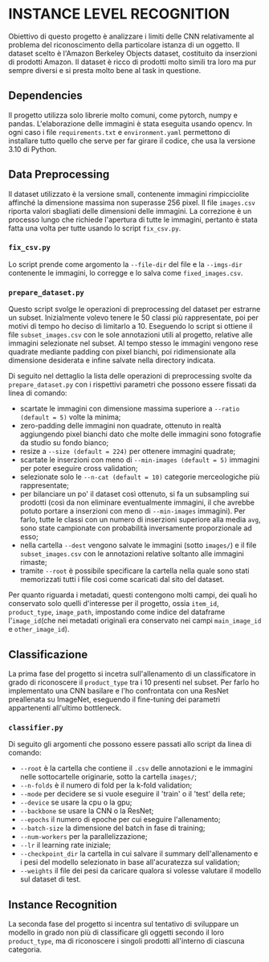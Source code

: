 # INSTANCE LEVEL RECOGNITION
Obiettivo di questo progetto è analizzare i limiti delle CNN
relativamente al problema del riconoscimento della particolare
istanza di un oggetto. Il dataset scelto è l'Amazon Berkeley
Objects dataset, costituito da inserzioni di prodotti Amazon.
Il dataset è ricco di prodotti molto simili tra loro ma pur
sempre diversi e si presta molto bene al task in questione.

## Dependencies
Il progetto utilizza solo librerie molto comuni, come pytorch, numpy e
pandas. L'elaborazione delle immagini è stata eseguita usando opencv. In
ogni caso i file `requirements.txt` e `environment.yaml` permettono di
installare tutto quello che serve per far girare il codice, che usa la
versione 3.10 di Python.

## Data Preprocessing
Il dataset utilizzato è la versione small, contenente immagini
rimpicciolite affinché la dimensione massima non superasse 256
pixel. Il file `images.csv` riporta valori sbagliati delle dimensioni delle
immagini. La correzione è un processo lungo che richiede l'apertura di
tutte le immagini, pertanto è stata fatta una volta per tutte usando
lo script `fix_csv.py`.

### `fix_csv.py`
Lo script prende come argomento la `--file-dir`
del file e la `--imgs-dir` contenente le immagini, lo corregge e lo
salva come `fixed_images.csv`.

### `prepare_dataset.py`
Questo script svolge le operazioni di preprocessing del dataset per estrarne
un subset. Inizialmente volevo tenere le 50 classi più rappresentate, poi
per motivi di tempo ho deciso di limitarlo a 10. Eseguendo lo script si 
ottiene il file `subset_images.csv` con le sole annotazioni utili al
progetto, relative alle immagini selezionate nel subset. Al tempo stesso
le immagini vengono rese quadrate mediante padding con pixel bianchi, poi
ridimensionate alla dimensione desiderata e infine salvate nella directory
indicata.

Di seguito nel dettaglio la lista delle operazioni di preprocessing
svolte da `prepare_dataset.py` con i rispettivi parametri che possono
essere fissati da linea di comando:
- scartate le immagini con dimensione massima superiore a `--ratio 
(default = 5)` volte la minima;
- zero-padding delle immagini non quadrate, ottenuto in realtà
aggiungendo pixel bianchi dato che molte delle immagini sono
fotografie da studio su fondo bianco;
- resize a `--size (default = 224)` per ottenere immagini quadrate;
- scartate le inserzioni con meno di `--min-images (default = 5)`
immagini per poter eseguire cross validation;
- selezionate solo le `--n-cat (default = 10)`
categorie merceologiche più rappresentate;
- per bilanciare un po' il dataset così ottenuto, si fa un subsampling
sui prodotti (così da non eliminare eventualmente immagini, il che avrebbe
potuto portare a inserzioni con meno di `--min-images` immagini). Per farlo,
tutte le classi con un numero di inserzioni superiore alla media `avg`, sono
state campionate con probabilità inversamente proporzionale ad esso;
- nella cartella `--dest` vengono salvate le immagini (sotto `images/`)
e il file `subset_images.csv` con le annotazioni relative soltanto alle 
immagini rimaste;
- tramite `--root` è possibile specificare la cartella nella quale sono
stati memorizzati tutti i file così come scaricati dal sito del dataset.

Per quanto riguarda i metadati, questi contengono molti campi, dei
quali ho conservato solo quelli d'interesse per il progetto, ossia
`item_id`, `product_type`, `image_path`, impostando come indice del
dataframe l'`image_id`(che nei metadati originali era conservato
nei campi `main_image_id` e `other_image_id`).

## Classificazione

La prima fase del progetto si incetra sull'allenamento di un classificatore
in grado di riconoscere il `product_type` tra i 10 presenti nel subset. Per
farlo ho implementato una CNN basilare e l'ho confrontata con una ResNet
preallenata su ImageNet, eseguendo il fine-tuning dei parametri
appartenenti all'ultimo bottleneck.

### `classifier.py`

Di seguito gli argomenti che possono essere passati allo script da linea di
comando:
- `--root` è la cartella che contiene il `.csv` delle annotazioni e
le immagini nelle sottocartelle originarie, sotto la cartella `images/`;
- `--n-folds` è il numero di fold per la k-fold validation;
- `--mode` per decidere se si vuole eseguire il 'train' o il 'test' della 
rete;
- `--device` se usare la cpu o la gpu;
- `--backbone` se usare la CNN o la ResNet;
- `--epochs` il numero di epoche per cui eseguire l'allenamento;
- `--batch-size` la dimensione del batch in fase di training;
- `--num-workers` per la parallelizzazione;
- `--lr` il learning rate iniziale;
- `--checkpoint_dir` la cartella in cui salvare il summary dell'allenamento
e i pesi del modello selezionato in base all'acuratezza sul validation;
- `--weights` il file dei pesi da caricare qualora si volesse valutare il
modello sul dataset di test.

## Instance Recognition

La seconda fase del progetto si incentra sul tentativo di sviluppare un
modello in grado non più di classificare gli oggetti secondo il loro
`product_type`, ma di riconoscere i singoli prodotti all'interno di
ciascuna categoria.
